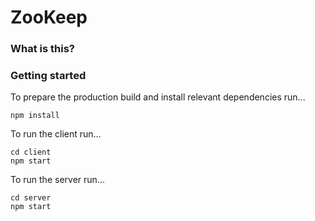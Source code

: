 # ZooKeep
### What is this?
### Getting started
To prepare the production build and install relevant dependencies run...
```
npm install
```
To run the client run...
```
cd client
npm start
```
To run the server run...
```
cd server
npm start
```
